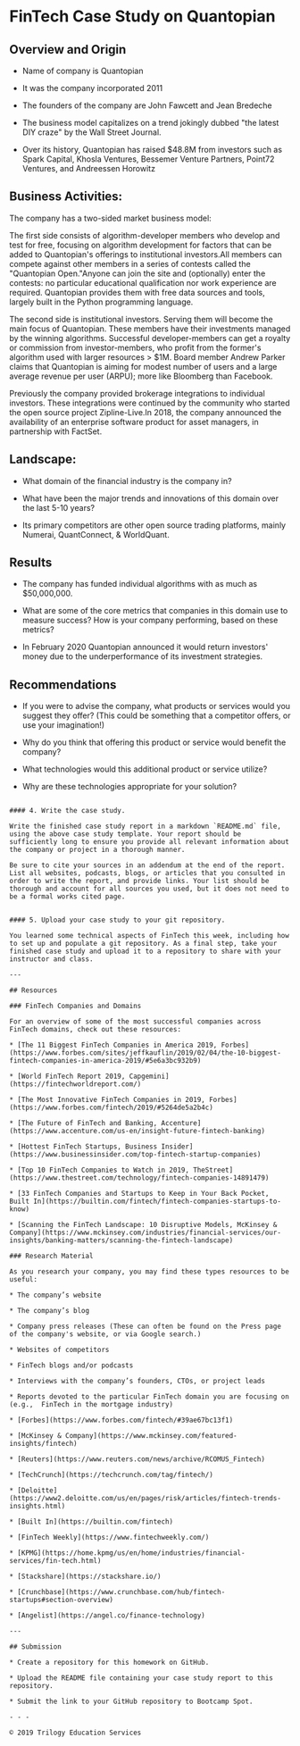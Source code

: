 # FinTech Case Study on Quantopian

## Overview and Origin

* Name of company is Quantopian

* It was the company incorporated 2011

* The founders of the company are John Fawcett and Jean Bredeche

* The business model capitalizes on a trend jokingly dubbed "the latest DIY craze" by the Wall Street Journal.

* Over its history, Quantopian has raised $48.8M from investors such as Spark Capital, Khosla Ventures, Bessemer Venture Partners, Point72 Ventures, and Andreessen Horowitz


## Business Activities:

The company has a two-sided market business model:

The first side consists of algorithm-developer members who develop and test for free, focusing on algorithm development for factors that can be added to Quantopian's offerings to institutional investors.All members can compete against other members in a series of contests called the "Quantopian Open."Anyone can join the site and (optionally) enter the contests: no particular educational qualification nor work experience are required. Quantopian provides them with free data sources and tools, largely built in the Python programming language.

The second side is institutional investors. Serving them will become the main focus of Quantopian. These members have their investments managed by the winning algorithms. Successful developer-members can get a royalty or commission from investor-members, who profit from the former's algorithm used with larger resources > $1M. Board member Andrew Parker claims that Quantopian is aiming for modest number of users and a large average revenue per user (ARPU); more like Bloomberg than Facebook.

Previously the company provided brokerage integrations to individual investors. These integrations were continued by the community who started the open source project Zipline-Live.In 2018, the company announced the availability of an enterprise software product for asset managers, in partnership with FactSet.


## Landscape:

* What domain of the financial industry is the company in?

* What have been the major trends and innovations of this domain over the last 5-10 years?

* Its primary competitors are other open source trading platforms, mainly Numerai, QuantConnect, & WorldQuant.


## Results

* The company has funded individual algorithms with as much as $50,000,000. 

* What are some of the core metrics that companies in this domain use to measure success? How is your company performing, based on these metrics?

* In February 2020 Quantopian announced it would return investors' money due to the underperformance of its investment strategies.


## Recommendations

* If you were to advise the company, what products or services would you suggest they offer? (This could be something that a competitor offers, or use your imagination!)

* Why do you think that offering this product or service would benefit the company?

* What technologies would this additional product or service utilize?

* Why are these technologies appropriate for your solution?
```

#### 4. Write the case study.

Write the finished case study report in a markdown `README.md` file, using the above case study template. Your report should be sufficiently long to ensure you provide all relevant information about the company or project in a thorough manner.

Be sure to cite your sources in an addendum at the end of the report. List all websites, podcasts, blogs, or articles that you consulted in order to write the report, and provide links. Your list should be thorough and account for all sources you used, but it does not need to be a formal works cited page.


#### 5. Upload your case study to your git repository.

You learned some technical aspects of FinTech this week, including how to set up and populate a git repository. As a final step, take your finished case study and upload it to a repository to share with your instructor and class.

---

## Resources

### FinTech Companies and Domains

For an overview of some of the most successful companies across FinTech domains, check out these resources:

* [The 11 Biggest FinTech Companies in America 2019, Forbes](https://www.forbes.com/sites/jeffkauflin/2019/02/04/the-10-biggest-fintech-companies-in-america-2019/#5e6a3bc932b9)

* [World FinTech Report 2019, Capgemini](https://fintechworldreport.com/)

* [The Most Innovative FinTech Companies in 2019, Forbes](https://www.forbes.com/fintech/2019/#5264de5a2b4c)

* [The Future of FinTech and Banking, Accenture](https://www.accenture.com/us-en/insight-future-fintech-banking)

* [Hottest FinTech Startups, Business Insider](https://www.businessinsider.com/top-fintech-startup-companies)

* [Top 10 FinTech Companies to Watch in 2019, TheStreet](https://www.thestreet.com/technology/fintech-companies-14891479)

* [33 FinTech Companies and Startups to Keep in Your Back Pocket, Built In](https://builtin.com/fintech/fintech-companies-startups-to-know)

* [Scanning the FinTech Landscape: 10 Disruptive Models, McKinsey & Company](https://www.mckinsey.com/industries/financial-services/our-insights/banking-matters/scanning-the-fintech-landscape)

### Research Material

As you research your company, you may find these types resources to be useful:

* The company’s website

* The company’s blog

* Company press releases (These can often be found on the Press page of the company's website, or via Google search.)

* Websites of competitors

* FinTech blogs and/or podcasts

* Interviews with the company’s founders, CTOs, or project leads

* Reports devoted to the particular FinTech domain you are focusing on (e.g.,  FinTech in the mortgage industry)

* [Forbes](https://www.forbes.com/fintech/#39ae67bc13f1)

* [McKinsey & Company](https://www.mckinsey.com/featured-insights/fintech)

* [Reuters](https://www.reuters.com/news/archive/RCOMUS_Fintech)

* [TechCrunch](https://techcrunch.com/tag/fintech/)

* [Deloitte](https://www2.deloitte.com/us/en/pages/risk/articles/fintech-trends-insights.html)

* [Built In](https://builtin.com/fintech)

* [FinTech Weekly](https://www.fintechweekly.com/)

* [KPMG](https://home.kpmg/us/en/home/industries/financial-services/fin-tech.html)

* [Stackshare](https://stackshare.io/)

* [Crunchbase](https://www.crunchbase.com/hub/fintech-startups#section-overview)

* [Angelist](https://angel.co/finance-technology)

---

## Submission

* Create a repository for this homework on GitHub.

* Upload the README file containing your case study report to this repository.

* Submit the link to your GitHub repository to Bootcamp Spot.

- - -

© 2019 Trilogy Education Services
